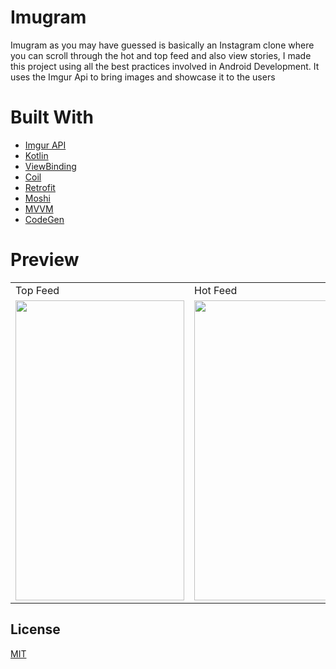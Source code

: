 # Imugram
Imugram as you may have guessed is basically an Instagram clone where you can scroll through the hot and top feed and also view stories, I made this project  using all the best practices involved in Android Development. It uses the Imgur Api to bring images and showcase it to the users

# Built With
* [Imgur API](https://apidocs.imgur.com/)
* [Kotlin](https://kotlinlang.org/)
* [ViewBinding](https://developer.android.com/topic/libraries/view-binding)
* [Coil](https://github.com/coil-kt/coil)
* [Retrofit](https://square.github.io/retrofit/)
* [Moshi](https://github.com/square/retrofit/tree/master/retrofit-converters/moshi)
* [MVVM](https://developer.android.com/jetpack/guide)
* [CodeGen](https://github.com/square/moshi/blob/master/CHANGELOG.md#version-160)

# Preview
<table>
  <tr>
    <td>Top Feed</td>
     <td>Hot Feed</td>
     <td>Story Widget</td>
  </tr>
  <tr>
    <td><img src="https://user-images.githubusercontent.com/75121767/145616282-5ed72725-458e-4994-974d-0c863cf3943b.jpeg" width=270 height=480></td>
    <td><img src="https://user-images.githubusercontent.com/75121767/145616374-2be58ce8-0db5-494a-9344-71bf4507dbe1.jpeg)" width=270 height=480></td>
    <td><img src="https://user-images.githubusercontent.com/75121767/145616393-a1cc2ee2-ffcc-4117-baa8-003abe9da973.jpeg" width=270 height=480></td>
  </tr>
 </table>


## License
[MIT](https://choosealicense.com/licenses/mit/)
